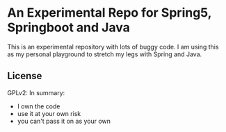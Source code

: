# An Experimental Repo for Spring5, Springboot and Java

This is an experimental repository with lots of buggy code. I am using this as my personal playground to stretch my legs with Spring and Java.

## License

GPLv2: In summary:
* I own the code
* use it at your own risk
* you can't pass it on as your own